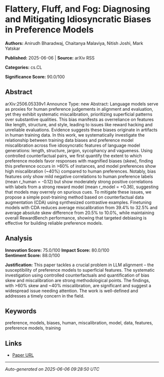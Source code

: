 # Flattery, Fluff, and Fog: Diagnosing and Mitigating Idiosyncratic Biases in Preference Models

**Authors:** Anirudh Bharadwaj, Chaitanya Malaviya, Nitish Joshi, Mark Yatskar

**Published:** 2025-06-06 | **Source:** arXiv RSS

**Categories:** cs.CL

**Significance Score:** 90.0/100

## Abstract

arXiv:2506.05339v1 Announce Type: new 
Abstract: Language models serve as proxies for human preference judgements in alignment and evaluation, yet they exhibit systematic miscalibration, prioritizing superficial patterns over substantive qualities. This bias manifests as overreliance on features like length, structure, and style, leading to issues like reward hacking and unreliable evaluations. Evidence suggests these biases originate in artifacts in human training data. In this work, we systematically investigate the relationship between training data biases and preference model miscalibration across five idiosyncratic features of language model generations: length, structure, jargon, sycophancy and vagueness. Using controlled counterfactual pairs, we first quantify the extent to which preference models favor responses with magnified biases (skew), finding this preference occurs in >60% of instances, and model preferences show high miscalibration (~40%) compared to human preferences. Notably, bias features only show mild negative correlations to human preference labels (mean r_human = -0.12) but show moderately strong positive correlations with labels from a strong reward model (mean r_model = +0.36), suggesting that models may overrely on spurious cues. To mitigate these issues, we propose a simple post-training method based on counterfactual data augmentation (CDA) using synthesized contrastive examples. Finetuning models with CDA reduces average miscalibration from 39.4% to 32.5% and average absolute skew difference from 20.5% to 10.0%, while maintaining overall RewardBench performance, showing that targeted debiasing is effective for building reliable preference models.

## Analysis

**Innovation Score:** 75.0/100
**Impact Score:** 80.0/100  
**Sentiment Score:** 88.0/100

**Justification:** This paper tackles a crucial problem in LLM alignment – the susceptibility of preference models to superficial features. The systematic investigation using controlled counterfactuals and quantification of bias skew and miscalibration are strong methodological points. The findings, with >60% skew and ~40% miscalibration, are significant and suggest a widespread issue needing attention. The work is well-defined and addresses a timely concern in the field.

## Keywords

preference, models, biases, human, miscalibration, model, data, features, preference models, training

## Links

- [Paper URL](https://arxiv.org/abs/2506.05339)

---
*Auto-generated on 2025-06-06 09:28:50 UTC*
